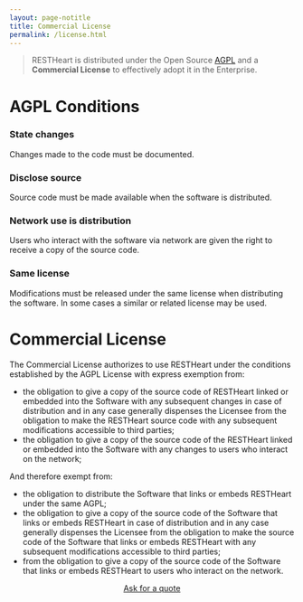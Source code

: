 ```yaml
---
layout: page-notitle
title: Commercial License
permalink: /license.html
---
```


> RESTHeart is distributed under the Open Source [AGPL](https://github.com/SoftInstigate/restheart/blob/master/LICENSE.txt) and a __Commercial License__ to effectively adopt it in the Enterprise.

# AGPL Conditions

###  State changes

Changes made to the code must be documented.

### Disclose source

Source code must be made available when the software is distributed.

###  Network use is distribution

Users who interact with the software via network are given the right to receive a copy of the source code.

### Same license

Modifications must be released under the same license when distributing the software. In some cases a similar or related license may be used.

# Commercial License

The Commercial License authorizes to use RESTHeart under the conditions established by the AGPL License with express exemption from:
* the obligation to give a copy of the source code of RESTHeart linked or embedded into the Software with any subsequent changes in case of distribution and in any case generally dispenses the Licensee from the obligation to make the RESTHeart source code with any subsequent modifications accessible to third parties;
* the obligation to give a copy of the source code of the RESTHeart linked or embedded into the Software with any changes to users who interact on the network;

And therefore exempt from:

* the obligation to distribute the Software that links or embeds  RESTHeart under the same AGPL;
* the obligation to give a copy of the source code of the Software that links or embeds RESTHeart in case of distribution and in any case generally dispenses the Licensee from the obligation to make the source code of the Software that links or embeds  RESTHeart with any subsequent modifications accessible to third parties;
* from the obligation to give a copy of the source code of the Software that links or embeds  RESTHeart to users who interact on the network.

<section class="slice" id="quote" style="padding-top:0;text-align:center">
<div class="container">
    <a href="mailto:info@softinstigate.com?subject=RESTHeart commercial license inquiry" class="btn btn-primary btn-sm">Ask for a quote</a>
</div>
</section>